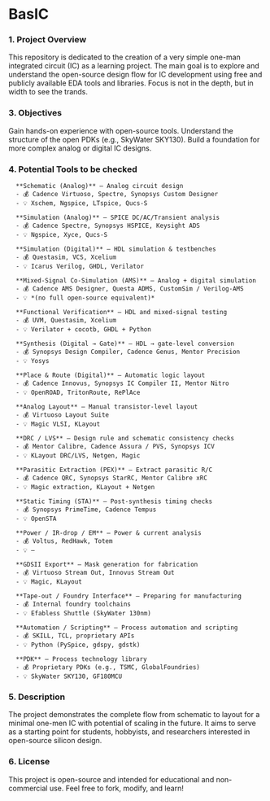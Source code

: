 # BasIC

### 1. Project Overview
   
This repository is dedicated to the creation of a very simple one-man integrated circuit (IC) as a learning project. 
The main goal is to explore and understand the open-source design flow for IC development using free and publicly available EDA tools and libraries.
Focus is not in the depth, but in width to see the trands.


### 3. Objectives

Gain hands-on experience with open-source tools.
Understand the structure of the open PDKs (e.g., SkyWater SKY130).
Build a foundation for more complex analog or digital IC designs.

### 4. Potential Tools to be checked

      **Schematic (Analog)** — Analog circuit design  
      - 💰 Cadence Virtuoso, Spectre, Synopsys Custom Designer  
      - 💡 Xschem, Ngspice, LTspice, Qucs-S  
      
      **Simulation (Analog)** — SPICE DC/AC/Transient analysis  
      - 💰 Cadence Spectre, Synopsys HSPICE, Keysight ADS  
      - 💡 Ngspice, Xyce, Qucs-S  
      
      **Simulation (Digital)** — HDL simulation & testbenches  
      - 💰 Questasim, VCS, Xcelium  
      - 💡 Icarus Verilog, GHDL, Verilator  
      
      **Mixed-Signal Co-Simulation (AMS)** — Analog + digital simulation  
      - 💰 Cadence AMS Designer, Questa ADMS, CustomSim / Verilog-AMS  
      - 💡 *(no full open-source equivalent)*  
      
      **Functional Verification** — HDL and mixed-signal testing  
      - 💰 UVM, Questasim, Xcelium  
      - 💡 Verilator + cocotb, GHDL + Python  
      
      **Synthesis (Digital → Gate)** — HDL → gate-level conversion  
      - 💰 Synopsys Design Compiler, Cadence Genus, Mentor Precision  
      - 💡 Yosys  
      
      **Place & Route (Digital)** — Automatic logic layout  
      - 💰 Cadence Innovus, Synopsys IC Compiler II, Mentor Nitro  
      - 💡 OpenROAD, TritonRoute, RePlAce  
      
      **Analog Layout** — Manual transistor-level layout  
      - 💰 Virtuoso Layout Suite  
      - 💡 Magic VLSI, KLayout  
      
      **DRC / LVS** — Design rule and schematic consistency checks  
      - 💰 Mentor Calibre, Cadence Assura / PVS, Synopsys ICV  
      - 💡 KLayout DRC/LVS, Netgen, Magic  
      
      **Parasitic Extraction (PEX)** — Extract parasitic R/C  
      - 💰 Cadence QRC, Synopsys StarRC, Mentor Calibre xRC  
      - 💡 Magic extraction, KLayout + Netgen  
      
      **Static Timing (STA)** — Post-synthesis timing checks  
      - 💰 Synopsys PrimeTime, Cadence Tempus  
      - 💡 OpenSTA  
      
      **Power / IR-drop / EM** — Power & current analysis  
      - 💰 Voltus, RedHawk, Totem  
      - 💡 —  
      
      **GDSII Export** — Mask generation for fabrication  
      - 💰 Virtuoso Stream Out, Innovus Stream Out  
      - 💡 Magic, KLayout  
      
      **Tape-out / Foundry Interface** — Preparing for manufacturing  
      - 💰 Internal foundry toolchains  
      - 💡 Efabless Shuttle (SkyWater 130nm)  
      
      **Automation / Scripting** — Process automation and scripting  
      - 💰 SKILL, TCL, proprietary APIs  
      - 💡 Python (PySpice, gdspy, gdstk)  
      
      **PDK** — Process technology library  
      - 💰 Proprietary PDKs (e.g., TSMC, GlobalFoundries)  
      - 💡 SkyWater SKY130, GF180MCU  

### 5. Description

The project demonstrates the complete flow from schematic to layout for a minimal one-men IC with potential of scaling in the future.
It aims to serve as a starting point for students, hobbyists, and researchers interested in open-source silicon design.

### 6. License
This project is open-source and intended for educational and non-commercial use.
Feel free to fork, modify, and learn!
